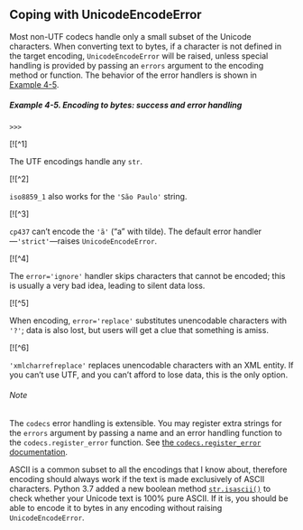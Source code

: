 ## Coping with UnicodeEncodeError

Most non-UTF codecs handle only a small subset of the Unicode characters. When converting text to bytes, if a character is not defined in the target encoding, `UnicodeEncodeError` will be raised, unless special handling is provided by passing an `errors` argument to the encoding method or function. The behavior of the error handlers is shown in [Example 4-5](#ex_encoding).

##### Example 4-5. Encoding to bytes: success and error handling

```
>>> 
```

[![^1]

The UTF encodings handle any `str`.

[![^2]

`iso8859_1` also works for the `'São Paulo'` string.

[![^3]

`cp437` can’t encode the `'ã'` (“a” with tilde). The default error handler—`'strict'`—raises `UnicodeEncodeError`.

[![^4]

The `error='ignore'` handler skips characters that cannot be encoded; this is usually a very bad idea, leading to silent data loss.

[![^5]

When encoding, `error='replace'` substitutes unencodable characters with `'?'`; data is also lost, but users will get a clue that something is amiss.

[![^6]

`'xmlcharrefreplace'` replaces unencodable characters with an XML entity. If you can’t use UTF, and you can’t afford to lose data, this is the only option.

###### Note

The `codecs` error handling is extensible. You may register extra strings for the `errors` argument by passing a name and an error handling function to the `codecs.register_error` function. See [the `codecs.register_error` documentation](https://fpy.li/4-6).

ASCII is a common subset to all the encodings that I know about, therefore encoding should always work if the text is made exclusively of ASCII characters. Python 3.7 added a new boolean method [`str.isascii()`](https://fpy.li/4-7) to check whether your Unicode text is 100% pure ASCII. If it is, you should be able to encode it to bytes in any encoding without raising `UnicodeEncodeError`.